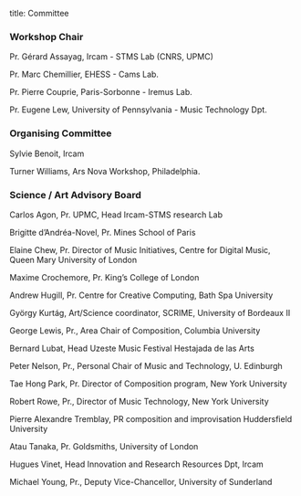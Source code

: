 title: Committee

### Workshop Chair

Pr. Gérard Assayag, Ircam - STMS Lab (CNRS, UPMC)

Pr. Marc Chemillier, EHESS - Cams Lab.

Pr. Pierre Couprie, Paris-Sorbonne - Iremus Lab.

Pr. Eugene Lew, University of Pennsylvania - Music Technology Dpt.

### Organising Committee

Sylvie Benoit, Ircam

Turner Williams, Ars Nova Workshop, Philadelphia.

### Science / Art Advisory Board

Carlos Agon, Pr. UPMC, Head Ircam-STMS research Lab

Brigitte d’Andréa-Novel, Pr. Mines School of Paris

Elaine Chew, Pr. Director of Music Initiatives, Centre for Digital Music, Queen Mary University of London

Maxime Crochemore, Pr. King’s College of London

Andrew Hugill, Pr. Centre for Creative Computing, Bath Spa University

György Kurtág, Art/Science coordinator, SCRIME, University of Bordeaux II

George Lewis, Pr., Area Chair of Composition, Columbia University

Bernard Lubat, Head Uzeste Music Festival Hestajada de las Arts

Peter Nelson, Pr., Personal Chair of Music and Technology, U. Edinburgh

Tae Hong Park, Pr. Director of Composition program, New York University

Robert Rowe, Pr., Director of Music Technology, New York University

Pierre Alexandre Tremblay, PR composition and improvisation Huddersfield University

Atau Tanaka, Pr. Goldsmiths, University of London

Hugues Vinet, Head Innovation and Research Resources Dpt, Ircam

Michael Young, Pr., Deputy Vice-Chancellor, University of Sunderland

